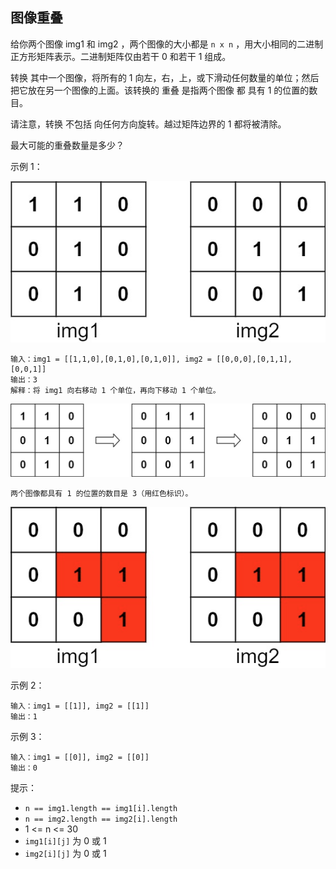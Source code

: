 ## 图像重叠

给你两个图像 img1 和 img2 ，两个图像的大小都是 `n x n` ，用大小相同的二进制正方形矩阵表示。二进制矩阵仅由若干 0 和若干 1 组成。

转换 其中一个图像，将所有的 1 向左，右，上，或下滑动任何数量的单位；然后把它放在另一个图像的上面。该转换的 重叠 是指两个图像 都 具有 1 的位置的数目。

请注意，转换 不包括 向任何方向旋转。越过矩阵边界的 1 都将被清除。

最大可能的重叠数量是多少？

示例 1：

![](../images/835.image-overlap.png)
```
输入：img1 = [[1,1,0],[0,1,0],[0,1,0]], img2 = [[0,0,0],[0,1,1],[0,0,1]]
输出：3
解释：将 img1 向右移动 1 个单位，再向下移动 1 个单位。
```
![](../images/835.image-overlap_1.png)
```
两个图像都具有 1 的位置的数目是 3（用红色标识）。
```
![](../images/835.image-overlap_2.png)

示例 2：


```
输入：img1 = [[1]], img2 = [[1]]
输出：1
```

示例 3：

```
输入：img1 = [[0]], img2 = [[0]]
输出：0
```

提示：

* `n == img1.length == img1[i].length`
* `n == img2.length == img2[i].length`
* 1 <= n <= 30
* `img1[i][j]` 为 0 或 1
* `img2[i][j]` 为 0 或 1